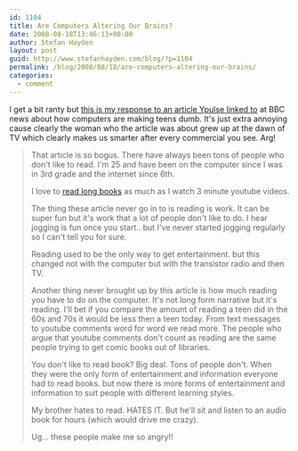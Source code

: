 ```yaml
---
id: 1104
title: Are Computers Altering Our Brains?
date: 2008-08-18T13:46:13+00:00
author: Stefan Hayden
layout: post
guid: http://www.stefanhayden.com/blog/?p=1104
permalink: /blog/2008/08/18/are-computers-altering-our-brains/
categories:
  - comment
---
```

I get a bit ranty but <a href="http://ypulse.com/archives/2008/08/_with_such_a_te.php">this is my response to an article Ypulse linked to</a> at BBC news about how computers are making teens dumb. It's just extra annoying cause clearly the woman who the article was about grew up at the dawn of TV which clearly makes us smarter after every commercial you see. Arg!


<blockquote>That article is so bogus. There have always been tons of people who don't like to read. I'm 25 and have been on the computer since I was in 3rd grade and the internet since 6th.

I love to <a href="http://www.booksiamreading.com/stefanhayden">read long books</a> as much as I watch 3 minute youtube videos.

The thing these article never go in to is reading is work. It can be super fun but it's work that a lot of people don't like to do. I hear jogging is fun once you start.. but I've never started jogging regularly so I can't tell you for sure.

Reading used to be the only way to get entertainment. but this changed not with the computer but with the transistor radio and then TV.

Another thing never brought up by this article is how much reading you have to do on the computer. It's not long form narrative but it's reading. I'll bet if you compare the amount of reading a teen did in the 60s and 70s it would be less then a teen today. From text messages to youtube comments word for word we read more. The people who argue that youtube comments don't count as reading are the same people trying to get comic books out of libraries.

You don't like to read book? Big deal. Tons of people don't. When they were the only form of entertainment and information everyone had to read books. but now there is more forms of entertainment and information to suit people with different learning styles.

My brother hates to read. HATES IT. But he'll sit and listen to an audio book for hours (which would drive me crazy).

Ug... these people make me so angry!!</blockquote>